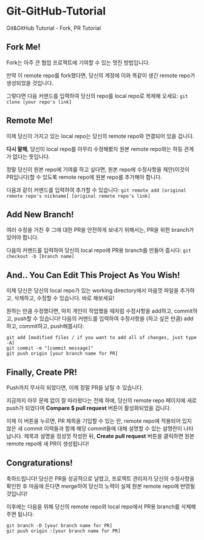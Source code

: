 # Git-GitHub-Tutorial
Git&amp;GitHub Tutorial - Fork, PR Tutorial

## Fork Me!
Fork는 아주 큰 협업 프로젝트에 기여할 수 있는 멋진 방법입니다.

만약 이 remote repo를 fork했다면, 당신의 계정에 이와 똑같이 생긴 remote repo가 생성되었을 것입니다.

그렇다면 다음 커맨드를 입력하여 당신의 repo를 local repo로 복제해 오세요:
`git clone [your repo's link]`

## Remote Me!
이제 당신이 가지고 있는 local repo는 당신의 remote repo와 연결되어 있을 겁니다.

**다시 말해**, 당신이 local repo를 아무리 수정해봤자 원본 remote repo와는 하등 관계가 없다는 뜻입니다.

정말 당신이 원본 repo에 기여를 하고 싶다면, 원본 repo에 수정사항을 제안(이것이 PR입니다)할 수 있도록 remote repo에 원본 repo를 추가해야 합니다.

다음과 같이 커맨드를 입력하여 추가할 수 있습니다:
`git remote add [original remote repo's nickname] [original remote repo's link]`

## Add New Branch!
여러 수정을 거친 후 그에 대한 PR을 안전하게 보내기 위해서는, PR을 위한 branch가 있어야 합니다.

다음의 커맨드를 입력하여 당신의 local repo에 PR용 branch를 만들어 줍시다:
`git checkout -b [branch name]`

## And.. You Can Edit This Project As You Wish!
이제 당신은 당신의 local repo가 있는 working directory에서 마음껏 파일을 추가하고, 삭제하고, 수정할 수 있습니다.
바로 해보세요!

원하는 만큼 수정했다면, 마치 개인이 작업했을 때처럼 수정사항을 add하고, commit하고, push할 수 있습니다!
다음의 커맨드를 입력하여 수정사항을 (하고 싶은 만큼) add하고, commit하고, push해봅시다:
```
git add [modified files / if you want to add all of changes, just type -A]
git commit -m "[commit message]"
git push origin [your branch name for PR]
```

## Finally, Create PR!
Push까지 무사히 되었다면, 이제 정말 PR을 날릴 수 있습니다.

지금까지 아무 문제 없이 잘 따라왔다는 전제 하에, 당신의 remote repo 페이지에 새로 push가 되었다며 **Compare $ pull request** 버튼이 활성화되었을 겁니다.

이제 이 버튼을 누르면, PR 제목을 기입할 수 있는 란, remote repo에 적용되어 있지 않은 새 commit 이력들과 함께 해당 commit들에 대해 설명할 수 있는 설명란이 나타납니다.
제목과 설명을 정성껏 작성한 뒤, **Create pull request** 버튼을 클릭하면 원본 remote repo에 새 PR이 생성됩니다!

## Congraturations!
축하드립니다! 당신은 PR을 성공적으로 날렸고, 프로젝트 관리자가 당신의 수정사항을 확인한 후 마음에 든다면 merge하여 당신의 노력이 실제 원본 remote repo에 반영될 것입니다!

이후에는 다음을 위해 당신의 remote repo와 local repo에서 PR용 branch를 삭제해 주면 됩니다:
```
git branch -D [your branch name for PR]
git push origin :[your branch name for PR]
```
